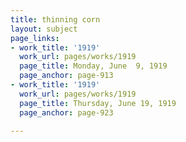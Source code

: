 ```yaml
---
title: thinning corn
layout: subject
page_links:
- work_title: '1919'
  work_url: pages/works/1919
  page_title: Monday, June  9, 1919
  page_anchor: page-913
- work_title: '1919'
  work_url: pages/works/1919
  page_title: Thursday, June 19, 1919
  page_anchor: page-923

---
```

